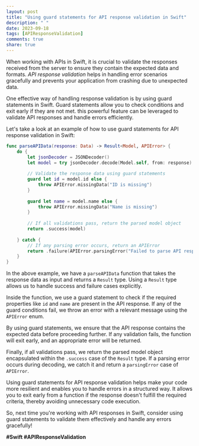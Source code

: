 ```yaml
---
layout: post
title: "Using guard statements for API response validation in Swift"
description: " "
date: 2023-09-18
tags: [APIResponseValidation]
comments: true
share: true
---
```


When working with APIs in Swift, it is crucial to validate the responses received from the server to ensure they contain the expected data and formats. *API response validation* helps in handling error scenarios gracefully and prevents your application from crashing due to unexpected data.

One effective way of handling response validation is by using guard statements in Swift. Guard statements allow you to check conditions and exit early if they are not met. this powerful feature can be leveraged to validate API responses and handle errors efficiently.

Let's take a look at an example of how to use guard statements for API response validation in Swift:

```swift
func parseAPIData(response: Data) -> Result<Model, APIError> {
    do {
        let jsonDecoder = JSONDecoder()
        let model = try jsonDecoder.decode(Model.self, from: response)
        
        // Validate the response data using guard statements
        guard let id = model.id else {
            throw APIError.missingData("ID is missing")
        }
        
        guard let name = model.name else {
            throw APIError.missingData("Name is missing")
        }
        
        // If all validations pass, return the parsed model object
        return .success(model)
        
    } catch {
        // If any parsing error occurs, return an APIError
        return .failure(APIError.parsingError("Failed to parse API response"))
    }
}
```

In the above example, we have a `parseAPIData` function that takes the response data as input and returns a `Result` type. Using a `Result` type allows us to handle success and failure cases explicitly.

Inside the function, we use a guard statement to check if the required properties like `id` and `name` are present in the API response. If any of the guard conditions fail, we throw an error with a relevant message using the `APIError` enum.

By using guard statements, we ensure that the API response contains the expected data before proceeding further. If any validation fails, the function will exit early, and an appropriate error will be returned.

Finally, if all validations pass, we return the parsed model object encapsulated within the `.success` case of the `Result` type. If a parsing error occurs during decoding, we catch it and return a `parsingError` case of `APIError`.

Using guard statements for API response validation helps make your code more resilient and enables you to handle errors in a structured way. It allows you to exit early from a function if the response doesn't fulfill the required criteria, thereby avoiding unnecessary code execution.

So, next time you're working with API responses in Swift, consider using guard statements to validate them effectively and handle any errors gracefully!

**#Swift #APIResponseValidation**
